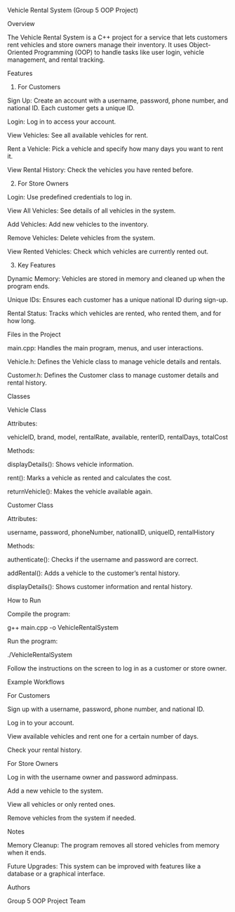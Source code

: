 Vehicle Rental System (Group 5 OOP Project)

Overview

The Vehicle Rental System is a C++ project for a service that lets customers rent vehicles and store owners manage their inventory. It uses Object-Oriented Programming (OOP) to handle tasks like user login, vehicle management, and rental tracking.

Features

1. For Customers

Sign Up: Create an account with a username, password, phone number, and national ID. Each customer gets a unique ID.

Login: Log in to access your account.

View Vehicles: See all available vehicles for rent.

Rent a Vehicle: Pick a vehicle and specify how many days you want to rent it.

View Rental History: Check the vehicles you have rented before.

2. For Store Owners

Login: Use predefined credentials to log in.

View All Vehicles: See details of all vehicles in the system.

Add Vehicles: Add new vehicles to the inventory.

Remove Vehicles: Delete vehicles from the system.

View Rented Vehicles: Check which vehicles are currently rented out.

3. Key Features

Dynamic Memory: Vehicles are stored in memory and cleaned up when the program ends.

Unique IDs: Ensures each customer has a unique national ID during sign-up.

Rental Status: Tracks which vehicles are rented, who rented them, and for how long.

Files in the Project

main.cpp: Handles the main program, menus, and user interactions.

Vehicle.h: Defines the Vehicle class to manage vehicle details and rentals.

Customer.h: Defines the Customer class to manage customer details and rental history.

Classes

Vehicle Class

Attributes:

vehicleID, brand, model, rentalRate, available, renterID, rentalDays, totalCost

Methods:

displayDetails(): Shows vehicle information.

rent(): Marks a vehicle as rented and calculates the cost.

returnVehicle(): Makes the vehicle available again.

Customer Class

Attributes:

username, password, phoneNumber, nationalID, uniqueID, rentalHistory

Methods:

authenticate(): Checks if the username and password are correct.

addRental(): Adds a vehicle to the customer’s rental history.

displayDetails(): Shows customer information and rental history.

How to Run

Compile the program:

g++ main.cpp -o VehicleRentalSystem

Run the program:

./VehicleRentalSystem

Follow the instructions on the screen to log in as a customer or store owner.

Example Workflows

For Customers

Sign up with a username, password, phone number, and national ID.

Log in to your account.

View available vehicles and rent one for a certain number of days.

Check your rental history.

For Store Owners

Log in with the username owner and password adminpass.

Add a new vehicle to the system.

View all vehicles or only rented ones.

Remove vehicles from the system if needed.

Notes

Memory Cleanup: The program removes all stored vehicles from memory when it ends.

Future Upgrades: This system can be improved with features like a database or a graphical interface.

Authors

Group 5 OOP Project Team
